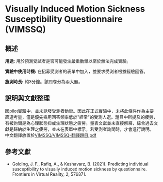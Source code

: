 # Visually Induced Motion Sickness Susceptibility Questionnaire (VIMSSQ)

## 概述

**用途:** 用於預測受試者是否可能發生嚴重動暈以至於無法完成實驗。

**實驗中使用時機:** 在招募受測者的表單中加入，並要求受測者根據經驗回答。

**施測時長:** 約3分鐘。該問卷分為兩大題。

## 說明與文獻整理

因pilot實驗中，並未誘發受測者動暈。因此在正式實驗中，未將此條件作為主要篩選考量，僅是優先採用回答頻率低於"經常"的受測人選。題目中所提及的疲勞，有被詢問是為心理狀態抑或生理狀態之疲勞。量表文獻並未直接解釋，綜合過去文獻是歸納於生理之疲勞，並未在表單中標示。若受測者詢問時，才會進行說明。
中文翻譯放置於[VIMSSQ/VIMSSQ-翻譯題目.pdf](VIMSSQ-翻譯題目.pdf)


## 參考文獻

- Golding, J. F., Rafiq, A., & Keshavarz, B. (2021). Predicting individual susceptibility to visually induced motion sickness by questionnaire. Frontiers in Virtual Reality, 2, 576871.
